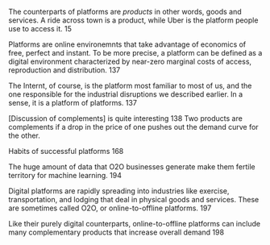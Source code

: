 The counterparts of platforms are _products_ in other words, goods and services. A ride across town is a product, while Uber is the platform people use to access it. 15

Platforms are online environemnts that take advantage of economics of free, perfect and instant. To be more precise, a platform can be defined as a digital environment characterized by near-zero marginal costs of access, reproduction and distribution. 137

The Internt, of course, is the platform most familiar to most of us, and the one responsible for the industrial disruptions we described earlier. In a sense, it is a platform of platforms. 137

[Discussion of complements] is quite interesting 138
Two products are complements if a drop in the price of one pushes out the demand curve for the other.

Habits of successful platforms 168

The huge amount of data that O2O businesses generate make them fertile territory for machine learning.  194

Digital platforms are rapidly spreading into industries like exercise, transportation, and lodging that deal in physical goods and services. These are sometimes called O2O, or online-to-offline platforms. 197 

Like their purely digital counterparts, online-to-offline platforms can include many complementary products that increase overall demand 198
